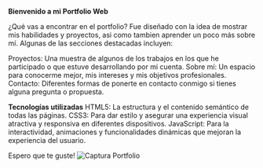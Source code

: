 **Bienvenido a mi Portfolio Web**

¿Qué vas a encontrar en el portfolio?
Fue diseñado con la idea de mostrar mis habilidades y proyectos, asi como tambien aprender un poco más sobre mí. Algunas de las secciones destacadas incluyen:

Proyectos: Una muestra de algunos de los trabajos en los que he participado o que estuve desarrollando por mi cuenta.
Sobre mí: Un espacio para conocerme mejor, mis intereses y mis objetivos profesionales.
Contacto: Diferentes formas de ponerte en contacto conmigo si tienes alguna pregunta o propuesta.

**Tecnologías utilizadas**
HTML5: La estructura y el contenido semántico de todas las páginas.
CSS3: Para dar estilo y asegurar una experiencia visual atractiva y responsiva en diferentes dispositivos.
JavaScript: Para la interactividad, animaciones y funcionalidades dinámicas que mejoran la experiencia del usuario.

Espero que te guste!
![Captura Portfolio](https://github.com/user-attachments/assets/1601b7f5-d514-40e4-9fe2-65f6c82d6697)
